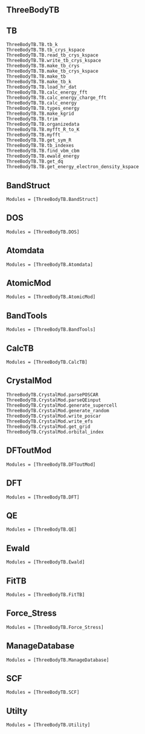 ## ThreeBodyTB

## TB

```@docs
ThreeBodyTB.TB.tb_k
ThreeBodyTB.TB.tb_crys_kspace
ThreeBodyTB.TB.read_tb_crys_kspace
ThreeBodyTB.TB.write_tb_crys_kspace
ThreeBodyTB.TB.make_tb_crys
ThreeBodyTB.TB.make_tb_crys_kspace
ThreeBodyTB.TB.make_tb
ThreeBodyTB.TB.make_tb_k
ThreeBodyTB.TB.load_hr_dat
ThreeBodyTB.TB.calc_energy_fft
ThreeBodyTB.TB.calc_energy_charge_fft
ThreeBodyTB.TB.calc_energy
ThreeBodyTB.TB.types_energy
ThreeBodyTB.TB.make_kgrid
ThreeBodyTB.TB.trim
ThreeBodyTB.TB.organizedata
ThreeBodyTB.TB.myfft_R_to_K
ThreeBodyTB.TB.myfft
ThreeBodyTB.TB.get_sym_R
ThreeBodyTB.TB.tb_indexes
ThreeBodyTB.TB.find_vbm_cbm
ThreeBodyTB.TB.ewald_energy
ThreeBodyTB.TB.get_dq
ThreeBodyTB.TB.get_energy_electron_density_kspace

```

## BandStruct

```@autodocs
Modules = [ThreeBodyTB.BandStruct]
```

## DOS

```@autodocs
Modules = [ThreeBodyTB.DOS]
```

## Atomdata

```@autodocs
Modules = [ThreeBodyTB.Atomdata]
```

## AtomicMod

```@autodocs
Modules = [ThreeBodyTB.AtomicMod]
```

## BandTools

```@autodocs
Modules = [ThreeBodyTB.BandTools]
```

## CalcTB

```@autodocs
Modules = [ThreeBodyTB.CalcTB]
```

## CrystalMod

```@docs
ThreeBodyTB.CrystalMod.parsePOSCAR
ThreeBodyTB.CrystalMod.parseQEinput
ThreeBodyTB.CrystalMod.generate_supercell
ThreeBodyTB.CrystalMod.generate_random
ThreeBodyTB.CrystalMod.write_poscar
ThreeBodyTB.CrystalMod.write_efs
ThreeBodyTB.CrystalMod.get_grid
ThreeBodyTB.CrystalMod.orbital_index
```

## DFToutMod

```@autodocs
Modules = [ThreeBodyTB.DFToutMod]
```

## DFT

```@autodocs
Modules = [ThreeBodyTB.DFT]
```

## QE 

```@autodocs
Modules = [ThreeBodyTB.QE]
```

## Ewald

```@autodocs
Modules = [ThreeBodyTB.Ewald]
```

## FitTB

```@autodocs
Modules = [ThreeBodyTB.FitTB]
```


## Force_Stress

```@autodocs
Modules = [ThreeBodyTB.Force_Stress]
```

## ManageDatabase

```@autodocs
Modules = [ThreeBodyTB.ManageDatabase]
```

## SCF

```@autodocs
Modules = [ThreeBodyTB.SCF]
```

## Utilty

```@autodocs
Modules = [ThreeBodyTB.Utility]
```


